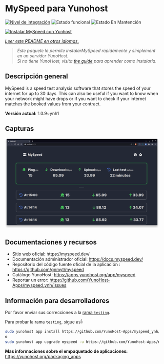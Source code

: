 <!--
Este archivo README esta generado automaticamente<https://github.com/YunoHost/apps/tree/master/tools/readme_generator>
No se debe editar a mano.
-->

# MySpeed para Yunohost

[![Nivel de integración](https://apps.yunohost.org/badge/integration/myspeed)](https://ci-apps.yunohost.org/ci/apps/myspeed/)
![Estado funcional](https://apps.yunohost.org/badge/state/myspeed)
![Estado En Mantención](https://apps.yunohost.org/badge/maintained/myspeed)

[![Instalar MySpeed con Yunhost](https://install-app.yunohost.org/install-with-yunohost.svg)](https://install-app.yunohost.org/?app=myspeed)

*[Leer este README en otros idiomas.](./ALL_README.md)*

> *Este paquete le permite instalarMySpeed rapidamente y simplement en un servidor YunoHost.*  
> *Si no tiene YunoHost, visita [the guide](https://yunohost.org/install) para aprender como instalarla.*

## Descripción general

MySpeed is a speed test analysis software that stores the speed of your internet for up to 30 days. This can also be useful if you want to know when your network might have drops or if you want to check if your internet matches the booked values from your contract.



**Versión actual:** 1.0.9~ynh1

## Capturas

![Captura de MySpeed](./doc/screenshots/screenshot.png)

## Documentaciones y recursos

- Sitio web oficial: <https://myspeed.dev/>
- Documentación administrador oficial: <https://docs.myspeed.dev/>
- Repositorio del código fuente oficial de la aplicación : <https://github.com/gnmyt/myspeed>
- Catálogo YunoHost: <https://apps.yunohost.org/app/myspeed>
- Reportar un error: <https://github.com/YunoHost-Apps/myspeed_ynh/issues>

## Información para desarrolladores

Por favor enviar sus correcciones a la [rama `testing`](https://github.com/YunoHost-Apps/myspeed_ynh/tree/testing).

Para probar la rama `testing`, sigue asÍ:

```bash
sudo yunohost app install https://github.com/YunoHost-Apps/myspeed_ynh/tree/testing --debug
o
sudo yunohost app upgrade myspeed -u https://github.com/YunoHost-Apps/myspeed_ynh/tree/testing --debug
```

**Mas informaciones sobre el empaquetado de aplicaciones:** <https://yunohost.org/packaging_apps>
